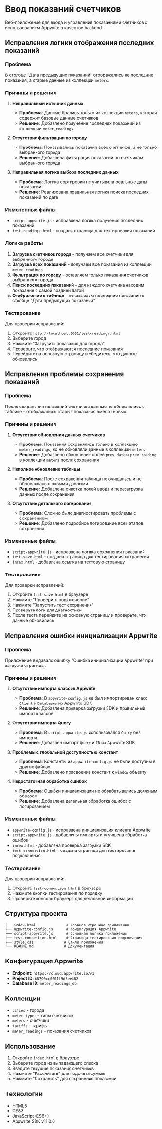 # Ввод показаний счетчиков

Веб-приложение для ввода и управления показаниями счетчиков с использованием Appwrite в качестве backend.

## Исправления логики отображения последних показаний

### Проблема
В столбце "Дата предыдущих показаний" отображались не последние показания, а старые данные из коллекции `meters`.

### Причины и решения

1. **Неправильный источник данных**
   - **Проблема**: Данные брались только из коллекции `meters`, которая содержит базовые данные счетчиков
   - **Решение**: Добавлено получение последних показаний из коллекции `meter_readings`

2. **Отсутствие фильтрации по городу**
   - **Проблема**: Показывались показания всех счетчиков, а не только выбранного города
   - **Решение**: Добавлена фильтрация показаний по счетчикам выбранного города

3. **Неправильная логика выбора последних данных**
   - **Проблема**: Логика сортировки не учитывала реальные даты показаний
   - **Решение**: Реализована правильная логика поиска последних показаний по дате

### Измененные файлы

- `script-appwrite.js` - исправлена логика получения последних показаний
- `test-readings.html` - создана страница для тестирования показаний

### Логика работы

1. **Загрузка счетчиков города** - получаем все счетчики для выбранного города
2. **Загрузка всех показаний** - получаем все показания из коллекции `meter_readings`
3. **Фильтрация по городу** - оставляем только показания счетчиков выбранного города
4. **Поиск последних показаний** - для каждого счетчика находим показание с самой поздней датой
5. **Отображение в таблице** - показываем последние показания в столбце "Дата предыдущих показаний"

### Тестирование

Для проверки исправлений:

1. Откройте `http://localhost:8081/test-readings.html`
2. Выберите город
3. Нажмите "Загрузить показания для города"
4. Проверьте, что отображаются последние показания
5. Перейдите на основную страницу и убедитесь, что данные обновились

## Исправления проблемы сохранения показаний

### Проблема
После сохранения показаний счетчиков данные не обновлялись в таблице - отображались старые показания вместо новых.

### Причины и решения

1. **Отсутствие обновления данных счетчиков**
   - **Проблема**: Показания сохранялись только в коллекцию `meter_readings`, но не обновляли данные в коллекции `meters`
   - **Решение**: Добавлено обновление полей `prev_date` и `prev_reading` в коллекции `meters` после сохранения

2. **Неполное обновление таблицы**
   - **Проблема**: После сохранения таблица не очищалась и не обновлялась с новыми данными
   - **Решение**: Добавлена очистка полей ввода и перезагрузка данных после сохранения

3. **Отсутствие детального логирования**
   - **Проблема**: Сложно было диагностировать проблемы с сохранением
   - **Решение**: Добавлено подробное логирование всех этапов сохранения

### Измененные файлы

- `script-appwrite.js` - исправлена логика сохранения показаний
- `test-save.html` - создана страница для тестирования сохранения
- `index.html` - добавлена ссылка на тестовую страницу

### Тестирование

Для проверки исправлений:

1. Откройте `test-save.html` в браузере
2. Нажмите "Проверить подключение"
3. Нажмите "Запустить тест сохранения"
4. Проверьте логи для диагностики
5. После теста перейдите на основную страницу и проверьте, что данные обновились

## Исправления ошибки инициализации Appwrite

### Проблема
Приложение выдавало ошибку "Ошибка инициализации Appwrite" при загрузке страницы.

### Причины и решения

1. **Отсутствие импорта классов Appwrite**
   - **Проблема**: В `appwrite-config.js` не был импортирован класс `Client` и `Databases` из Appwrite SDK
   - **Решение**: Добавлена проверка загрузки SDK и правильный импорт классов

2. **Отсутствие импорта Query**
   - **Проблема**: В `script-appwrite.js` использовался `Query` без импорта
   - **Решение**: Добавлен импорт `Query` и `ID` из Appwrite SDK

3. **Проблемы с глобальной доступностью констант**
   - **Проблема**: Константы из `appwrite-config.js` не были доступны в других файлах
   - **Решение**: Добавлено присвоение констант к `window` объекту

4. **Недостаточная обработка ошибок**
   - **Проблема**: Ошибки инициализации не обрабатывались должным образом
   - **Решение**: Добавлена детальная обработка ошибок с логированием

### Измененные файлы

- `appwrite-config.js` - исправлена инициализация клиента Appwrite
- `script-appwrite.js` - добавлены импорты и улучшена обработка ошибок
- `index.html` - добавлена проверка загрузки SDK
- `test-connection.html` - создана страница для тестирования подключения

### Тестирование

Для проверки исправлений:

1. Откройте `test-connection.html` в браузере
2. Нажмите кнопки тестирования по порядку
3. Проверьте консоль браузера для детальной информации

## Структура проекта

```
├── index.html              # Главная страница приложения
├── appwrite-config.js      # Конфигурация Appwrite
├── script-appwrite.js      # Основная логика приложения
├── test-connection.html    # Страница тестирования подключения
├── style.css              # Стили приложения
└── README.md              # Документация
```

## Конфигурация Appwrite

- **Endpoint**: `https://cloud.appwrite.io/v1`
- **Project ID**: `68790cc0001f9d5ee482`
- **Database ID**: `meter_readings_db`

## Коллекции

- `cities` - города
- `meter_types` - типы счетчиков
- `meters` - счетчики
- `tariffs` - тарифы
- `meter_readings` - показания счетчиков

## Использование

1. Откройте `index.html` в браузере
2. Выберите город из выпадающего списка
3. Введите текущие показания счетчиков
4. Нажмите "Рассчитать" для подсчета суммы
5. Нажмите "Сохранить" для сохранения показаний

## Технологии

- HTML5
- CSS3
- JavaScript (ES6+)
- Appwrite SDK v11.0.0 